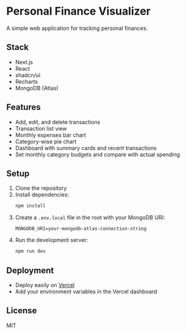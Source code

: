 # Personal Finance Visualizer

A simple web application for tracking personal finances.

## Stack
- Next.js
- React
- shadcn/ui
- Recharts
- MongoDB (Atlas)

## Features
- Add, edit, and delete transactions
- Transaction list view
- Monthly expenses bar chart
- Category-wise pie chart
- Dashboard with summary cards and recent transactions
- Set monthly category budgets and compare with actual spending

## Setup
1. Clone the repository
2. Install dependencies:
   ```bash
   npm install
   ```
3. Create a `.env.local` file in the root with your MongoDB URI:
   ```
   MONGODB_URI=your-mongodb-atlas-connection-string
   ```
4. Run the development server:
   ```bash
   npm run dev
   ```

## Deployment
- Deploy easily on [Vercel](https://vercel.com/)
- Add your environment variables in the Vercel dashboard

## License
MIT
